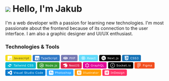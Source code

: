 # <img src="https://cdn.betterttv.net/emote/61ef533c06fd6a9f5be209bf/2x" width="30"/> Hello, I'm Jakub

I'm a web developer with a passion for learning new technologies. I'm most passionate about the frontend because of its connection to the user interface. I am also a graphic designer and UI/UX enthusiast.


### Technologies & Tools

![](https://github.com/ivenuss/ivenuss/blob/master/files/javascript.png)
![](https://github.com/ivenuss/ivenuss/blob/master/files/typescript.png)
![](https://github.com/ivenuss/ivenuss/blob/master/files/php.png)
![](https://github.com/ivenuss/ivenuss/blob/master/files/react.png)
![](https://github.com/ivenuss/ivenuss/blob/master/files/nextjs.png)
![](https://github.com/ivenuss/ivenuss/blob/master/files/css3.png)
![](https://github.com/ivenuss/ivenuss/blob/master/files/tailwindcss.png)
![](https://github.com/ivenuss/ivenuss/blob/master/files/nodejs.png)
![](https://github.com/ivenuss/ivenuss/blob/master/files/nestjs.png)
![](https://github.com/ivenuss/ivenuss/blob/master/files/graphql.png)
![](https://github.com/ivenuss/ivenuss/blob/master/files/socketio.png)
![](https://github.com/ivenuss/ivenuss/blob/master/files/figma.png)
![](https://github.com/ivenuss/ivenuss/blob/master/files/visualstudiocode.png)
![](https://github.com/ivenuss/ivenuss/blob/master/files/photoshop.png)
![](https://github.com/ivenuss/ivenuss/blob/master/files/illustrator.png)
![](https://github.com/ivenuss/ivenuss/blob/master/files/indesign.png)
